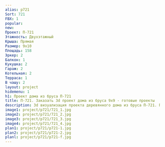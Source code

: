 ```yaml
---
alias: p721
Sort: 721
FBX: 1
popular: 
new: 
Проект: П-721
Этажность: Двухэтажный
Крыша: Прямая
Размер: 9х10
Площадь: 158
Эркер: 2
Балкон: 1
Кукушка: 2
Гараж: 2
Котельная: 2
Терраса: 1
В чашу: 2
layout: project
hidemenu: 1
h1: Проект дома из бруса П-721
title: П-721. Заказать 3d проект дома из бруса 9х9 - готовые проекты
description: 3d визуализация проекта деревянного дома из бруса П-721. Площадь 158 м2, размер 9х9. Вы можете внести любые изменения в проект.
image1: project/p721/721_1.jpg
image2: project/p721/721_2.jpg
image3: project/p721/721_3.jpg
image4: project/p721/721_4.jpg
plan1: project/p721/p721-1.jpg
plan2: project/p721/p721-2.jpg
planl: project/p721/p721-f.jpg
---
```

